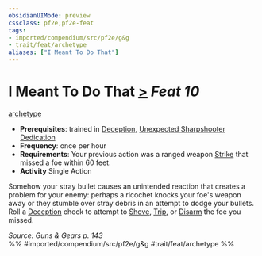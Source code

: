 ```yaml
---
obsidianUIMode: preview
cssclass: pf2e,pf2e-feat
tags:
- imported/compendium/src/pf2e/g&g
- trait/feat/archetype
aliases: ["I Meant To Do That"]
---
```

# I Meant To Do That  [>](chapter-9-playing-the-game.md#Actions "Single Action") *Feat 10*  
[archetype](archetype.md)  

- **Prerequisites**: trained in [Deception](../skills.md#Deception), [Unexpected Sharpshooter Dedication](unexpected-sharpshooter-dedication-g-g.md)
- **Frequency**: once per hour
- **Requirements**: Your previous action was a ranged weapon [Strike](strike.md) that missed a foe within 60 feet.
- **Activity** Single Action

Somehow your stray bullet causes an unintended reaction that creates a problem for your enemy: perhaps a ricochet knocks your foe's weapon away or they stumble over stray debris in an attempt to dodge your bullets. Roll a [Deception](../skills.md#Deception) check to attempt to [Shove](rules/actions/shove.md), [Trip](rules/actions/trip.md), or [Disarm](rules/actions/disarm.md) the foe you missed.

*Source: Guns & Gears p. 143*  
%% #imported/compendium/src/pf2e/g&g #trait/feat/archetype %%
